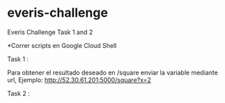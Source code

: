 # everis-challenge
Everis Challenge Task 1 and 2

*Correr scripts en Google Cloud Shell

Task 1 :

Para obtener el resultado deseado en /square enviar la variable mediante url, Ejemplo:
http://52.30.61.201:5000/square?x=2


Task 2 :

